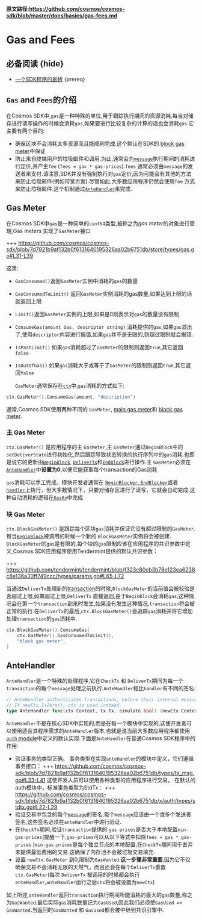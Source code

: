**原文路径:https://github.com/cosmos/cosmos-sdk/blob/master/docs/basics/gas-fees.md**

# Gas and Fees 

## 必备阅读 {hide}

- [一个SDK程序的剖析](./app-anatomy.md) {prereq}

## `Gas` and `Fees`的介绍

在Cosmos SDK中,`gas`是一种特殊的单位,用于跟踪执行期间的资源消耗.每当对储存进行读写操作的时候会消耗`gas`,如果要进行比较复杂的计算的话也会消耗`gas`.它主要有两个目的:

- 确保区块不会消耗太多资源而且能顺利完成.这个默认在SDK的 [block gas meter](#block-gas-meter)中保证
- 防止来自终端用户的垃圾邮件和调用.为此,通常会为[`message`](../building-modules/messages-and-queries.md#messages)执行期间的消耗进行定价,并产生`fee` (`fees = gas * gas-prices`).`fees` 通常必须由`message`的发送者来支付.请注意,SDK并没有强制执行对`gas`定价,因为可能会有其他的方法来防止垃圾邮件(例如带宽方案).尽管如此,大多数应用程序仍然会使用`fee` 方式来防止垃圾邮件.这个机制通过[`AnteHandler`](#antehandler)来完成.

##  Gas Meter

在Cosmos SDK中`gas`是一种简单的`uint64`类型,被称之为*gas meter*的对象进行管理,Gas meters 实现了`GasMeter`接口

+++ https://github.com/cosmos/cosmos-sdk/blob/7d7821b9af132b0f6131640195326aa02b6751db/store/types/gas.go#L31-L39

这里:

- `GasConsumed()`返回`GasMeter`实例中消耗的`gas`的数量
- `GasConsumedToLimit()` 返回`GasMeter`实例消耗的gas数量,如果达到上限的话就返回上限
- `Limit()`返回`GasMeter`实例的上限,如果是0则表示对`gas`的数量没有限制
- `ConsumeGas(amount Gas, descriptor string)` 消耗提供的`gas`,如果`gas`溢出了,使用`descriptor`内容进行报错,如果`gas`并不是无限的,则超过限制就会报错.
- `IsPastLimit()` 如果`gas`消耗超过了`GasMeter`的限制则返回`true`,其它返回`false` 
- `IsOutOfGas()`  如果`gas`消耗大于或等于了`GasMeter`的限制则返回`true`,其它返回`false` 
  
  `GasMeter`通常保存在[`ctx`](../core/context.md)中,`gas`消耗的方式如下:

```go
ctx.GasMeter().ConsumeGas(amount, "description")
```

通常,Cosmos SDK使用两种不同的 `GasMeter`, [main gas meter](#main-gas-metter[)和 [block gas meter](#block-gas-meter). 

### 主 Gas Meter

`ctx.GasMeter()` 是应用程序的主 `GasMeter`,主 `GasMeter`通过`BeginBlock`中的`setDeliverState`进行初始化,然后跟踪导致状态转换的执行序列中的`gas`消耗.也即是说它的更新由[`BeginBlock`](../core/baseapp.md#beginblock), [`DeliverTx`](../core/baseapp.md#delivertx)和[`EndBlock`](../core/baseapp.md#endblock)进行操作.主 `GasMeter`必须在 [`AnteHandler`](#antehandler)中**设置为0**,以便它能获取每个transaction的Gas消耗

`gas`消耗可以手工完成，模块开发者通常在 [`BeginBlocker`, `EndBlocker`](../building-modules/beginblock-endblock.md)或者 [`handler`](../building-modules/handler.md)上执行，但大多数情况下，只要对储存区进行了读写，它就会自动完成.这种自动消耗的逻辑在[`GasKv`](../core/store.md#gaskv-store)中完成.

### 块 Gas Meter

`ctx.BlockGasMeter()` 是跟踪每个区块`gas`消耗并保证它没有超过限制的`GasMeter`.每当[`BeginBlock`](../core/baseapp.md#beginblock)被调用的时候一个新的 `BlockGasMeter`实例将会被创建. `BlockGasMeter`的`gas`是有限的,每个块的`gas`限制应该在应用程序的共识参数中定义,Cosmos SDK应用程序使用Tendermint提供的默认共识参数：

+++ https://github.com/tendermint/tendermint/blob/f323c80cb3b78e123ea6238c8e136a30ff749ccc/types/params.go#L65-L72 

当通过`DeliverTx`处理新的[transaction](../core/transactions.md)的时候,`BlockGasMeter`的当前值会被校验是否超过上限,如果超过上限,`DeliverTx` 直接返回,由于`BeginBlock`会消耗`gas`,这种情况会在第一个`transaction`到来时发生,如果没有发生这种情况,`transaction`将会被正常的执行.在`DeliverTx`的最后,`ctx.BlockGasMeter()`会追踪`gas`消耗并将它增加处理`transaction`的`gas`消耗中.

```go
ctx.BlockGasMeter().ConsumeGas(
    ctx.GasMeter().GasConsumedToLimit(),
    "block gas meter",
)
```

## AnteHandler

`AnteHandler`是一个特殊的处理程序,它在`CheckTx` 和 `DeliverTx`期间为每一个`transaction`的每个`message`处理之前执行.`AnteHandler`相比`handler`有不同的签名:

```go
// AnteHandler authenticates transactions, before their internal messages are handled.
// If newCtx.IsZero(), ctx is used instead.
type AnteHandler func(ctx Context, tx Tx, simulate bool) (newCtx Context, result Result, abort bool)
```

`AnteHandler`不是在核心SDK中实现的,而是在每一个模块中实现的,这使开发者可以使用适合其程序需求的`AnteHandler`版本,也就是说当前大多数应用程序都使用 [`auth` module](https://github.com/cosmos/cosmos-sdk/tree/master/x/auth)中定义的默认实现.下面是`AnteHandler`在普通Cosmos SDK程序中的作用:

- 验证事务的类型正确。 事务类型在实现`anteHandler`的模块中定义，它们遵循事务接口：
      +++ https://github.com/cosmos/cosmos-sdk/blob/7d7821b9af132b0f6131640195326aa02b6751db/types/tx_msg.go#L33-L41
    这使开发人员可以使用各种类型的应用程序进行交易。 在默认的auth模块中，标准事务类型为StdTx：
     +++ https://github.com/cosmos/cosmos-sdk/blob/7d7821b9af132b0f6131640195326aa02b6751db/x/auth/types/stdtx.go#L22-L29
- 验证交易中包含的每个[`message`](../building-modules/messages-and-queries.md#messages)的签名,每个`message`应该由一个或多个发送者签名,这些签名必须在`anteHandler`中进行验证.
- 在`CheckTx`期间,验证`transaction`提供的 `gas prices`是否大于本地配置`min-gas-prices`(提醒一下,`gas-prices`可以从以下等式中扣除`fees = gas * gas-prices` )`min-gas-prices`是每个独立节点的本地配置,在`CheckTx`期间用于丢弃未提供最低费用的交易.这确保了内存池不会被垃圾交易填充.
- 设置 `newCtx.GasMeter` 到0,限制为`GasWanted`.**这一步骤非常重要**,因为它不仅确保交易不会消耗无限的天然气，而且还会在每个`DeliverTx`重置`ctx.GasMeter`(每次 `DeliverTx` 被调用的时候都会执行`anteHandler`,`anteHandler`运行之后`ctx`将会被设置为`newCtx`)

如上所述,`anteHandler`返回`transaction`执行期间所能消耗的最大的`gas`数量,称之为`GasWanted`.最后实际`gas`消耗数量记为`GasUsed`,因此我们必须使`GasUsed =< GasWanted`.当返回时`GasWanted` 和 `GasUsed`都会被中继到共识引擎中.